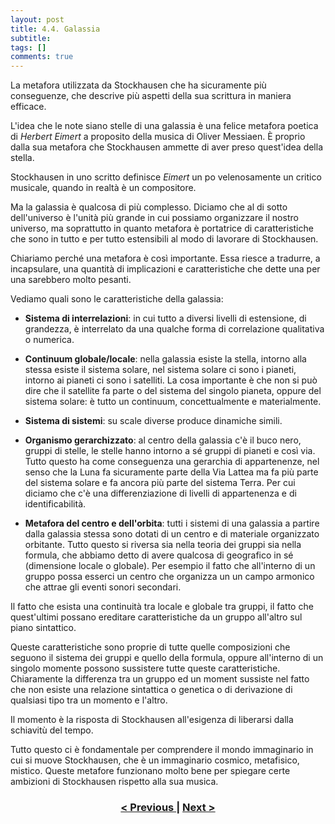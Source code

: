```yaml
---
layout: post
title: 4.4. Galassia
subtitle:
tags: []
comments: true
---
```


La metafora utilizzata da Stockhausen che ha sicuramente più conseguenze, che descrive più aspetti della sua scrittura in maniera efficace.

L'idea che le note siano stelle di una galassia è una felice metafora poetica di _Herbert Eimert_ a proposito della musica di Oliver Messiaen. È proprio dalla sua metafora che Stockhausen ammette di aver preso quest'idea della stella.

Stockhausen in uno scritto definisce _Eimert_ un po velenosamente un critico musicale, quando in realtà è un compositore.

Ma la galassia è qualcosa di più complesso. Diciamo che al di sotto dell'universo è l'unità più grande in cui possiamo organizzare il nostro universo, ma soprattutto in quanto metafora è portatrice di caratteristiche che sono in tutto e per tutto estensibili al modo di lavorare di Stockhausen.

Chiariamo perché una metafora è così importante. Essa riesce a tradurre, a incapsulare, una quantità di implicazioni e caratteristiche che dette una per una sarebbero molto pesanti.


Vediamo quali sono le caratteristiche della galassia:

  - **Sistema di interrelazioni**: in cui tutto a diversi livelli di estensione, di grandezza, è interrelato da una qualche forma di correlazione qualitativa o numerica.

  - **Continuum globale/locale**: nella galassia esiste la stella, intorno alla stessa esiste il sistema solare, nel sistema solare ci sono i pianeti, intorno ai pianeti ci sono i satelliti. La cosa importante è che non si può dire che il satellite fa parte o del sistema del singolo pianeta, oppure del sistema solare: è tutto un continuum, concettualmente e materialmente.

  - **Sistema di sistemi**: su scale diverse produce dinamiche simili.

  - **Organismo gerarchizzato**: al centro della galassia c'è il buco nero, gruppi di stelle, le stelle hanno intorno a sé gruppi di pianeti e così via. Tutto questo ha come conseguenza una gerarchia di appartenenze, nel senso che la Luna fa sicuramente parte della Via Lattea ma fa più parte del sistema solare e fa ancora più parte del sistema Terra. Per cui diciamo che c'è una differenziazione di livelli di appartenenza e di identificabilità.

  - **Metafora del centro e dell'orbita**: tutti i sistemi di una galassia a partire dalla galassia stessa sono dotati di un centro e di materiale organizzato orbitante. Tutto questo si riversa sia nella teoria dei gruppi sia nella formula, che abbiamo detto di avere qualcosa di geografico in sé (dimensione locale o globale). Per esempio il fatto che all'interno di un gruppo possa esserci un centro che organizza un un campo armonico che attrae gli eventi sonori secondari.



Il fatto che esista una continuità tra locale e globale tra gruppi, il fatto che quest'ultimi possano ereditare caratteristiche da un gruppo all'altro sul piano sintattico.

Queste caratteristiche sono proprie di tutte quelle composizioni che seguono il sistema dei gruppi e quello della formula, oppure all'interno di un singolo momente possono sussistere tutte queste caratteristiche. Chiaramente la differenza tra un gruppo ed un moment sussiste nel fatto che non esiste una relazione sintattica o genetica o di derivazione di qualsiasi tipo tra un momento e l'altro.

Il momento è la risposta di Stockhausen all'esigenza di liberarsi dalla schiavitù del tempo.

Tutto questo ci è fondamentale per comprendere il mondo immaginario in cui si muove Stockhausen, che è un immaginario cosmico, metafisico, mistico. Queste metafore funzionano molto bene per spiegare certe ambizioni di Stockhausen rispetto alla sua musica.

<h3 style="text-align:center">
<a href="https://velitch.github.io/velitch/2021-11-02-04_03_spirale/">< Previous </a>
|
<a href="https://velitch.github.io/velitch/2021-11-02-05_00_generalizzazioni_principi_operativi/">Next ></a>
</h3>

